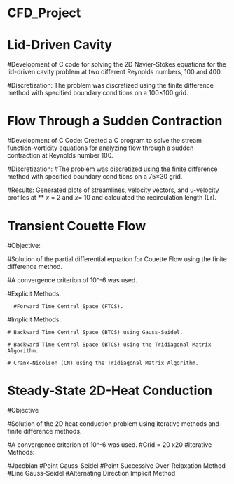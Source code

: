 # CFD_Project

# Lid-Driven Cavity
#Development of C code for solving the 2D Navier-Stokes equations for the lid-driven cavity problem at two different Reynolds numbers, 100 and 400.

#Discretization: The problem was discretized using the finite difference method with specified boundary conditions on a 100×100 grid.


# Flow Through a Sudden Contraction
#Development of C Code: Created a C program to solve the stream function-vorticity equations for analyzing flow through a sudden contraction at Reynolds number 100.

#Discretization: 
#The problem was discretized using the finite difference method with specified boundary conditions on a 75×30 grid.

#Results: Generated plots of streamlines, velocity vectors, and u-velocity profiles at **
𝑥 = 2 and  𝑥= 10 and calculated the recirculation length (Lr).

# Transient Couette Flow
#Objective: 

#Solution of the partial differential equation for Couette Flow using the finite difference method.

#A convergence criterion of 10^-6 was used.
  
  #Explicit Methods:
      
      #Forward Time Central Space (FTCS).
  
  #Implicit Methods:
    
    # Backward Time Central Space (BTCS) using Gauss-Seidel.
    
    # Backward Time Central Space (BTCS) using the Tridiagonal Matrix Algorithm.
    
    # Crank-Nicolson (CN) using the Tridiagonal Matrix Algorithm.

# Steady-State 2D-Heat Conduction 

#Objective

#Solution of the 2D heat conduction problem using iterative methods and finite difference methods.

#A convergence criterion of 10^-6 was used.
#Grid = 20 x20
#Iterative Methods:

  #Jacobian
  #Point Gauss-Seidel
  #Point Successive Over-Relaxation Method
  #Line Gauss-Seidel
  #Alternating Direction Implicit Method
